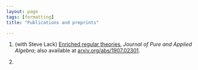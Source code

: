 ```yaml
---
layout: page
tags: [formatting]
title: "Publications and preprints"

---
```



1. (with Steve Lack) [Enriched regular theories](https://doi.org/10.1016/j.jpaa.2019.106268), *Journal of Pure and Applied Algebra*; also available at [arxiv.org/abs/1907.02301](https://arxiv.org/abs/1907.02301). 

2. 
